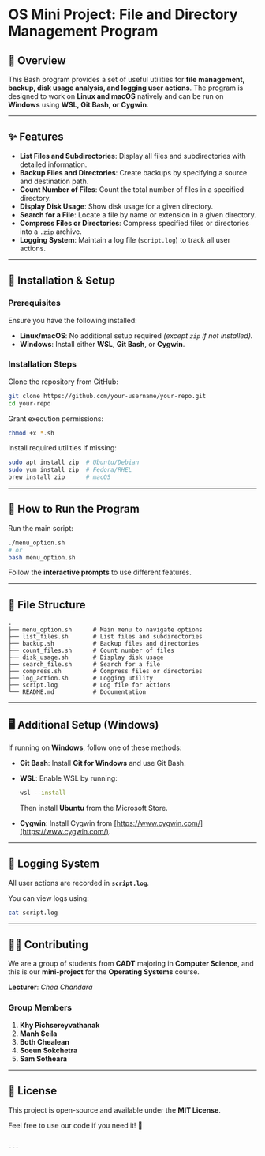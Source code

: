 # **OS Mini Project: File and Directory Management Program**

## 📌 Overview
    
This Bash program provides a set of useful utilities for **file management, backup, disk usage analysis, and logging user actions**. The program is designed to work on **Linux and macOS** natively and can be run on **Windows** using **WSL, Git Bash, or Cygwin**.

---

## ✨ Features

- **List Files and Subdirectories**: Display all files and subdirectories with detailed information.
- **Backup Files and Directories**: Create backups by specifying a source and destination path.
- **Count Number of Files**: Count the total number of files in a specified directory.
- **Display Disk Usage**: Show disk usage for a given directory.
- **Search for a File**: Locate a file by name or extension in a given directory.
- **Compress Files or Directories**: Compress specified files or directories into a `.zip` archive.
- **Logging System**: Maintain a log file (`script.log`) to track all user actions.

---

## 🔧 Installation & Setup

### **Prerequisites**

Ensure you have the following installed:
    
- **Linux/macOS**: No additional setup required *(except `zip` if not installed).*
- **Windows**: Install either **WSL**, **Git Bash**, or **Cygwin**.

### **Installation Steps**
  
Clone the repository from GitHub:

```sh
git clone https://github.com/your-username/your-repo.git
cd your-repo
```

Grant execution permissions:
    
```sh
chmod +x *.sh
```

Install required utilities if missing:
  
```sh
sudo apt install zip  # Ubuntu/Debian
sudo yum install zip  # Fedora/RHEL
brew install zip      # macOS
```

---

## 🚀 How to Run the Program
 
Run the main script:
  
```sh
./menu_option.sh 
# or
bash menu_option.sh 
```

Follow the **interactive prompts** to use different features.

---

## 📂 File Structure

```
.
├── menu_option.sh      # Main menu to navigate options
├── list_files.sh       # List files and subdirectories
├── backup.sh           # Backup files and directories
├── count_files.sh      # Count number of files
├── disk_usage.sh       # Display disk usage
├── search_file.sh      # Search for a file
├── compress.sh         # Compress files or directories
├── log_action.sh       # Logging utility
├── script.log          # Log file for actions
└── README.md           # Documentation
```

---

## 🖥️ Additional Setup (Windows)
  
If running on **Windows**, follow one of these methods:
    
- **Git Bash**: Install **Git for Windows** and use Git Bash.
- **WSL**: Enable WSL by running:
  
  ```sh
  wsl --install
  ```

  Then install **Ubuntu** from the Microsoft Store.
      
- **Cygwin**: Install Cygwin from [https://www.cygwin.com/](https://www.cygwin.com/).

---

## 📜 Logging System

All user actions are recorded in **`script.log`**.

You can view logs using:

```sh
cat script.log
```

---

## 👨‍💻 Contributing

We are a group of students from **CADT** majoring in **Computer Science**, and this is our **mini-project** for the **Operating Systems** course.

**Lecturer**: *Chea Chandara*

### **Group Members**
1. **Khy Pichsereyvathanak**
2. **Manh Seila**
3. **Both Chealean**
4. **Soeun Sokchetra**
5. **Sam Sotheara**

---

## 📄 License

This project is open-source and available under the **MIT License**.

Feel free to use our code if you need it! 🎉
```

---
